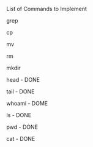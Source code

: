 List of Commands to Implement

grep

cp

mv

rm

mkdir

head - DONE

tail - DONE

whoami - DOME

ls - DONE

pwd - DONE

cat - DONE
